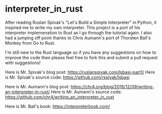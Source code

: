 # interpreter_in_rust

After reading Ruslan Spivak's "Let's Build a Simple Interpreter" in Python, it inspired me to write my own interpreter. 
This project is a port of his interpreter implemenation to Rust as I go through the tutorial again. I also had a jumping off point thanks
to Chris Aumann's port of Thorsten Ball's Monkey from Go to Rust.

I'm still new to the Rust language so if you have any suggestions on how to improve the code then please feel free to fork this
and submit a pull request with suggestions!

Here is Mr. Spivak's blog post: https://ruslanspivak.com/lsbasi-part1/
Here is Mr. Spivak's source code: https://github.com/rspivak/lsbasi

Here is Mr. Aumann's blog post: https://chr4.org/blog/2016/12/09/writing-an-interpreter-in-rust/
Here is Mr. Aumann's source code: https://github.com/chr4/writing_an_interpreter_in_rust

Here is Mr. Ball's book: https://interpreterbook.com/
